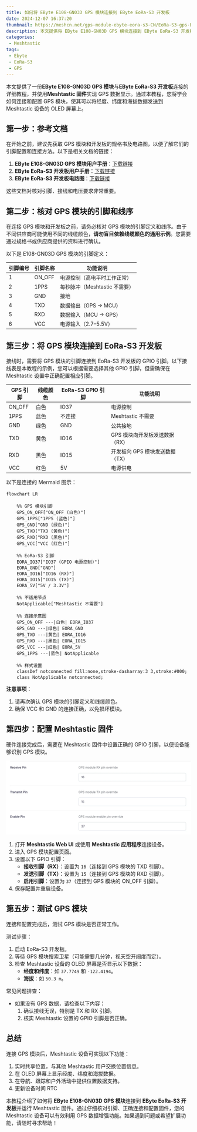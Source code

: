 ```yaml
---
title: 如何将 EByte E108-GN03D GPS 模块连接到 EByte EoRa-S3 开发板  
date: 2024-12-07 16:37:20
thumbnail: https://meshcn.net/gps-module-ebyte-eora-s3-CN/EoRa-S3-gps-Ebyte.webp
description: 本文提供将 EByte E108-GN03D GPS 模块连接到 EByte EoRa-S3 开发板并运行 Meshtastic 固件的详细教程。完成后，GPS 模块将能够将位置信息（经度、纬度和海拔）显示在 Meshtastic 设备的 OLED 屏幕上。  
categories:  
 - Meshtastic  
tags:  
 - Ebyte  
 - EoRa-S3  
 - GPS  
---
```


本文提供了一份**EByte E108-GN03D GPS 模块**与**EByte EoRa-S3 开发板**连接的详细教程，并使用**Meshtastic 固件**实现 GPS 数据显示。通过本教程，您将学会如何连接和配置 GPS 模块，使其可以将经度、纬度和海拔数据发送到 Meshtastic 设备的 OLED 屏幕上。

## 第一步：参考文档

在开始之前，建议先获取 GPS 模块和开发板的规格书及电路图，以便了解它们的引脚配置和连接方法。以下是相关文档的链接：

1. **EByte E108-GN03D GPS 模块用户手册**：[下载链接](./gps-module-ebyte-eora-s3/E108-GN03+Series_UserManual_EN_V1.1.pdf)  
2. **EByte EoRa-S3 开发板用户手册**：[下载链接](./gps-module-ebyte-eora-s3/EoRa_PI_UserManual_CN_v1.0(2).pdf)  
3. **EByte EoRa-S3 开发板电路图**：[下载链接](./gps-module-ebyte-eora-s3/EoRa%20PI开发板原理图.pdf)  

这些文档对核对引脚、接线和电压要求非常重要。


## 第二步：核对 GPS 模块的引脚和线序

在连接 GPS 模块和开发板之前，请务必核对 GPS 模块的引脚定义和线序。由于不同供应商可能使用不同的线缆颜色，**请勿盲目依赖线缆颜色的通用示例**。您需要通过规格书或供应商提供的资料进行确认。

以下是 E108-GN03D GPS 模块的引脚定义：

| 引脚编号 | 引脚名称 | 功能说明                          |  
|----------|----------|-----------------------------------|  
| 1        | ON_OFF   | 电源控制（高电平时工作正常）       |  
| 2        | 1PPS     | 每秒脉冲（Meshtastic 不需要）       |  
| 3        | GND      | 接地                              |  
| 4        | TXD      | 数据输出（GPS → MCU）             |  
| 5        | RXD      | 数据输入（MCU → GPS）             |  
| 6        | VCC      | 电源输入（2.7–5.5V）              |  


## 第三步：将 GPS 模块连接到 EoRa-S3 开发板

接线时，需要将 GPS 模块的引脚连接到 EoRa-S3 开发板的 GPIO 引脚。以下接线表是本教程的示例，您可以根据需要选择其他 GPIO 引脚，但需确保在 Meshtastic 设置中正确配置相应引脚。

| GPS 引脚 | 线缆颜色 | EoRa-S3 GPIO 引脚 | 功能说明                     |  
|----------|----------|-------------------|------------------------------|  
| ON_OFF   | 白色     | IO37              | 电源控制                     |  
| 1PPS     | 蓝色     | 不连接            | Meshtastic 不需要            |  
| GND      | 绿色     | GND               | 公共接地                     |  
| TXD      | 黄色     | IO16              | GPS 模块向开发板发送数据（RX）|  
| RXD      | 黑色     | IO15              | 开发板向 GPS 模块发送数据（TX）|  
| VCC      | 红色     | 5V                | 电源供电                     |  

以下是连接的 Mermaid 图示：

```mermaid
flowchart LR

    %% GPS 模块引脚
    GPS_ON_OFF["ON_OFF (白色)"]
    GPS_1PPS["1PPS (蓝色)"]
    GPS_GND["GND (绿色)"]
    GPS_TXD["TXD (黄色)"]
    GPS_RXD["RXD (黑色)"]
    GPS_VCC["VCC (红色)"]

    %% EoRa-S3 引脚
    EORA_IO37["IO37 (GPIO 电源控制)"]
    EORA_GND["GND"]
    EORA_IO16["IO16 (RX)"]
    EORA_IO15["IO15 (TX)"]
    EORA_5V["5V / 3.3V"]

    %% 不适用节点
    NotApplicable["Meshtastic 不需要"]

    %% 连接示意图
    GPS_ON_OFF ---|白色| EORA_IO37
    GPS_GND ---|绿色| EORA_GND
    GPS_TXD ---|黄色| EORA_IO16
    GPS_RXD ---|黑色| EORA_IO15
    GPS_VCC ---|红色| EORA_5V
    GPS_1PPS ---|蓝色| NotApplicable

    %% 样式设置
    classDef notconnected fill:none,stroke-dasharray:3 3,stroke:#000;
    class NotApplicable notconnected;
```

**注意事项**：  
1. 请再次确认 GPS 模块的引脚定义和线缆颜色。  
2. 确保 VCC 和 GND 的连接正确，以免损坏模块。


## 第四步：配置 Meshtastic 固件

硬件连接完成后，需要在 Meshtastic 固件中设置正确的 GPIO 引脚，以便设备能够识别 GPS 模块。

![](./gps-module-ebyte-eora-s3-CN/Meshtastic_GPS_Module_Pin_Settings_RX16_TX15_Enable37.webp)

1. 打开 **Meshtastic Web UI** 或使用 **Meshtastic 应用程序**连接设备。
2. 进入 GPS 模块配置页面。
3. 设置以下 GPIO 引脚：
   - **接收引脚（RX）**：设置为 `16`（连接到 GPS 模块的 TXD 引脚）。  
   - **发送引脚（TX）**：设置为 `15`（连接到 GPS 模块的 RXD 引脚）。  
   - **启用引脚**：设置为 `37`（连接到 GPS 模块的 ON_OFF 引脚）。  
4. 保存配置并重启设备。


## 第五步：测试 GPS 模块

连接和配置完成后，测试 GPS 模块是否正常工作。

测试步骤：
1. 启动 EoRa-S3 开发板。  
2. 等待 GPS 模块搜索卫星（可能需要几分钟，视天空开阔度而定）。  
3. 检查 Meshtastic 设备的 OLED 屏幕是否显示以下数据：  
   - **经度和纬度**：如 `37.7749` 和 `-122.4194`。  
   - **海拔**：如 `50.3 m`。

常见问题排查：
- 如果没有 GPS 数据，请检查以下内容：
  1. 确认接线无误，特别是 TX 和 RX 引脚。  
  2. 核实 Meshtastic 设置的 GPIO 引脚是否正确。  

## 总结

连接 GPS 模块后，Meshtastic 设备可实现以下功能：
1. 实时共享位置，与其他 Meshtastic 用户交换位置信息。  
2. 在 OLED 屏幕上显示经度、纬度和海拔数据。  
3. 在导航、跟踪和户外活动中提供位置数据支持。
4. 更新设备时间 RTC

本教程介绍了如何将 **EByte E108-GN03D GPS 模块**连接到 **EByte EoRa-S3 开发板**并运行 Meshtastic 固件。通过仔细核对引脚、正确连接和配置固件，您的 Meshtastic 设备可以有效利用 GPS 数据增强功能。如果遇到问题或希望扩展功能，请随时寻求帮助！